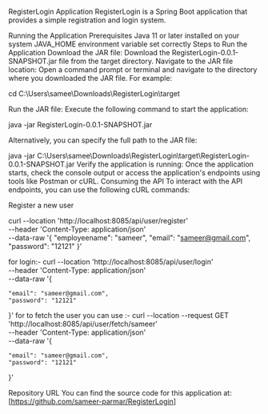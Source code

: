 RegisterLogin Application
RegisterLogin is a Spring Boot application that provides a simple registration and login system.

Running the Application
Prerequisites
Java 11 or later installed on your system
JAVA_HOME environment variable set correctly
Steps to Run the Application
Download the JAR file: Download the RegisterLogin-0.0.1-SNAPSHOT.jar file from the target directory.
Navigate to the JAR file location: Open a command prompt or terminal and navigate to the directory where you downloaded the JAR file. For example:


cd C:\Users\samee\Downloads\RegisterLogin\target


Run the JAR file: Execute the following command to start the application:

java -jar RegisterLogin-0.0.1-SNAPSHOT.jar


Alternatively, you can specify the full path to the JAR file:


java -jar C:\Users\samee\Downloads\RegisterLogin\target\RegisterLogin-0.0.1-SNAPSHOT.jar
Verify the application is running: Once the application starts, check the console output or access the application's endpoints using tools like Postman or cURL.
Consuming the API
To interact with the API endpoints, you can use the following cURL commands:

Register a new user

curl --location 'http://localhost:8085/api/user/register' \
--header 'Content-Type: application/json' \
--data-raw '{
    "employeename": "sameer",
    "email": "sameer@gmail.com",
    "password": "12121"
}'

for login:-
curl --location 'http://localhost:8085/api/user/login' \
--header 'Content-Type: application/json' \
--data-raw '{
    
    "email": "sameer@gmail.com",
    "password": "12121"
}'
for to fetch the user you can use :-
curl --location --request GET 'http://localhost:8085/api/user/fetch/sameer' \
--header 'Content-Type: application/json' \
--data-raw '{
    
    "email": "sameer@gmail.com",
    "password": "12121"
}'

Repository URL
You can find the source code for this application at: [https://github.com/sameer-parmar/RegisterLogin]
